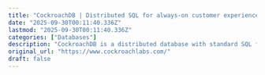```yaml
---
title: "CockroachDB | Distributed SQL for always-on customer experiences"
date: "2025-09-30T00:11:40.336Z"
lastmod: "2025-09-30T00:11:40.336Z"
categories: ["Databases"]
description: "CockroachDB is a distributed database with standard SQL for cloud applications. CockroachDB powers companies like Comcast, Lush, and Bose."
original_url: "https://www.cockroachlabs.com/"
draft: false
---
```

